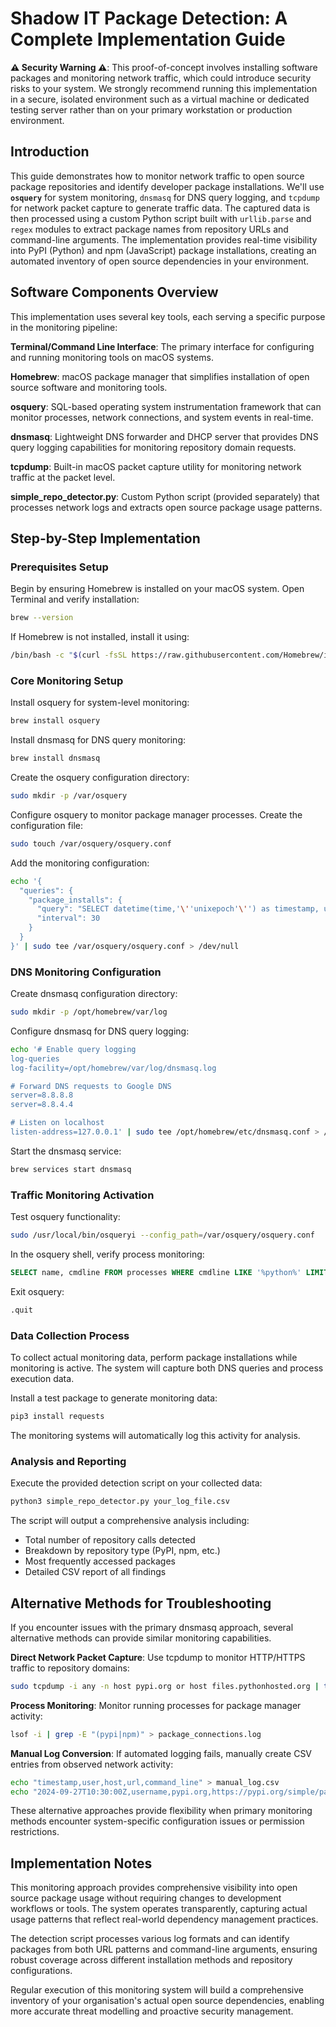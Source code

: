 # Shadow IT Package Detection: A Complete Implementation Guide

**⚠️ Security Warning ⚠️**: This proof-of-concept involves installing software packages and monitoring network traffic, which could introduce security risks to your system. We strongly recommend running this implementation in a secure, isolated environment such as a virtual machine or dedicated testing server rather than on your primary workstation or production environment.

## Introduction

This guide demonstrates how to monitor network traffic to open source package repositories and identify developer package installations. We'll use **`osquery`** for system monitoring, `dnsmasq` for DNS query logging, and `tcpdump` for network packet capture to generate traffic data. The captured data is then processed using a custom Python script built with `urllib.parse` and `regex` modules to extract package names from repository URLs and command-line arguments. The implementation provides real-time visibility into PyPI (Python) and npm (JavaScript) package installations, creating an automated inventory of open source dependencies in your environment.

## Software Components Overview

This implementation uses several key tools, each serving a specific purpose in the monitoring pipeline:

**Terminal/Command Line Interface**: The primary interface for configuring and running monitoring tools on macOS systems.

**Homebrew**: macOS package manager that simplifies installation of open source software and monitoring tools.

**osquery**: SQL-based operating system instrumentation framework that can monitor processes, network connections, and system events in real-time.

**dnsmasq**: Lightweight DNS forwarder and DHCP server that provides DNS query logging capabilities for monitoring repository domain requests.

**tcpdump**: Built-in macOS packet capture utility for monitoring network traffic at the packet level.

**simple_repo_detector.py**: Custom Python script (provided separately) that processes network logs and extracts open source package usage patterns.

## Step-by-Step Implementation

### Prerequisites Setup

Begin by ensuring Homebrew is installed on your macOS system. Open Terminal and verify installation:

```bash
brew --version
```

If Homebrew is not installed, install it using:

```bash
/bin/bash -c "$(curl -fsSL https://raw.githubusercontent.com/Homebrew/install/HEAD/install.sh)"
```

### Core Monitoring Setup

Install osquery for system-level monitoring:

```bash
brew install osquery
```

Install dnsmasq for DNS query monitoring:

```bash
brew install dnsmasq
```

Create the osquery configuration directory:

```bash
sudo mkdir -p /var/osquery
```

Configure osquery to monitor package manager processes. Create the configuration file:

```bash
sudo touch /var/osquery/osquery.conf
```

Add the monitoring configuration:

```bash
echo '{
  "queries": {
    "package_installs": {
      "query": "SELECT datetime(time,'\''unixepoch'\'') as timestamp, username, cmdline as command_line, name as process FROM processes WHERE (cmdline LIKE '\''%pip install%'\'' OR cmdline LIKE '\''%npm install%'\'') AND cmdline NOT LIKE '\''%osquery%'\'';",
      "interval": 30
    }
  }
}' | sudo tee /var/osquery/osquery.conf > /dev/null
```

### DNS Monitoring Configuration

Create dnsmasq configuration directory:

```bash
sudo mkdir -p /opt/homebrew/var/log
```

Configure dnsmasq for DNS query logging:

```bash
echo '# Enable query logging
log-queries
log-facility=/opt/homebrew/var/log/dnsmasq.log

# Forward DNS requests to Google DNS
server=8.8.8.8
server=8.8.4.4

# Listen on localhost
listen-address=127.0.0.1' | sudo tee /opt/homebrew/etc/dnsmasq.conf > /dev/null
```

Start the dnsmasq service:

```bash
brew services start dnsmasq
```

### Traffic Monitoring Activation

Test osquery functionality:

```bash
sudo /usr/local/bin/osqueryi --config_path=/var/osquery/osquery.conf
```

In the osquery shell, verify process monitoring:

```sql
SELECT name, cmdline FROM processes WHERE cmdline LIKE '%python%' LIMIT 3;
```

Exit osquery:

```sql
.quit
```

### Data Collection Process

To collect actual monitoring data, perform package installations while monitoring is active. The system will capture both DNS queries and process execution data.

Install a test package to generate monitoring data:

```bash
pip3 install requests
```

The monitoring systems will automatically log this activity for analysis.

### Analysis and Reporting

Execute the provided detection script on your collected data:

```bash
python3 simple_repo_detector.py your_log_file.csv
```

The script will output a comprehensive analysis including:

- Total number of repository calls detected
- Breakdown by repository type (PyPI, npm, etc.)
- Most frequently accessed packages
- Detailed CSV report of all findings

## Alternative Methods for Troubleshooting

If you encounter issues with the primary dnsmasq approach, several alternative methods can provide similar monitoring capabilities.

**Direct Network Packet Capture**: Use tcpdump to monitor HTTP/HTTPS traffic to repository domains:

```bash
sudo tcpdump -i any -n host pypi.org or host files.pythonhosted.org | tee network_traffic.log
```

**Process Monitoring**: Monitor running processes for package manager activity:

```bash
lsof -i | grep -E "(pypi|npm)" > package_connections.log
```

**Manual Log Conversion**: If automated logging fails, manually create CSV entries from observed network activity:

```bash
echo "timestamp,user,host,url,command_line" > manual_log.csv
echo "2024-09-27T10:30:00Z,username,pypi.org,https://pypi.org/simple/package/,pip install package" >> manual_log.csv
```

These alternative approaches provide flexibility when primary monitoring methods encounter system-specific configuration issues or permission restrictions.

## Implementation Notes

This monitoring approach provides comprehensive visibility into open source package usage without requiring changes to development workflows or tools. The system operates transparently, capturing actual usage patterns that reflect real-world dependency management practices.

The detection script processes various log formats and can identify packages from both URL patterns and command-line arguments, ensuring robust coverage across different installation methods and repository configurations.

Regular execution of this monitoring system will build a comprehensive inventory of your organisation's actual open source dependencies, enabling more accurate threat modelling and proactive security management.
